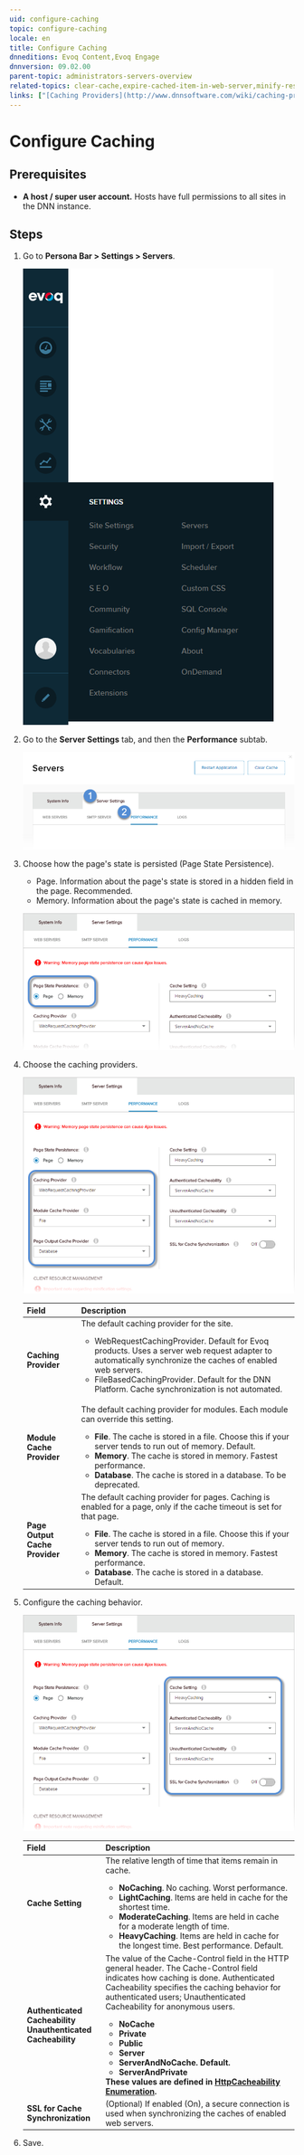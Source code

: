 ```yaml
---
uid: configure-caching
topic: configure-caching
locale: en
title: Configure Caching
dnneditions: Evoq Content,Evoq Engage
dnnversion: 09.02.00
parent-topic: administrators-servers-overview
related-topics: clear-cache,expire-cached-item-in-web-server,minify-resource-files
links: ["[Caching Providers](http://www.dnnsoftware.com/wiki/caching-providers)"]
---
```


# Configure Caching

## Prerequisites

*   **A host / super user account.** Hosts have full permissions to all sites in the DNN instance.

## Steps

1.  Go to **Persona Bar \> Settings \> Servers**.
    
    ![Persona Bar > Settings > Servers](/images/scr-pbar-host-Settings-E91.png)
    
    
2.  Go to the **Server Settings** tab, and then the **Performance** subtab.
    
    ![Server Settings > Performance](/images/scr-pbtabs-host-Settings-Servers-ServerSettings-Performance-E90.png)
    
3.  Choose how the page's state is persisted (Page State Persistence).
    
    *   Page. Information about the page's state is stored in a hidden field in the page. Recommended.
    *   Memory. Information about the page's state is cached in memory.
    
      
    
    ![Page State Persistence](/images/scr-Servers-ServerSettings-Performance-PageStatePersistence-E90.png)
    
      
    
4.  Choose the caching providers.
    
      
    
    ![Caching Providers](/images/scr-Servers-ServerSettings-Performance-CachingProviders-E90.png)
    
      
    |**Field**|**Description**|
    |---|---|
    |<strong>Caching Provider</strong>|The default caching provider for the site.<ul><li>WebRequestCachingProvider. Default for Evoq products. Uses a server web request adapter to automatically synchronize the caches of enabled web servers.</li><li>FileBasedCachingProvider. Default for the DNN Platform. Cache synchronization is not automated.</li><ul>|
    |<strong>Module Cache Provider<strong>|The default caching provider for modules. Each module can override this setting.<ul><li><strong>File</strong>. The cache is stored in a file. Choose this if your server tends to run out of memory. Default.</li><li><strong>Memory</strong>. The cache is stored in memory. Fastest performance.</li><li><strong>Database</strong>. The cache is stored in a database. To be deprecated.</li></ul>|
    |<strong>Page Output Cache Provider</strong>|The default caching provider for pages. Caching is enabled for a page, only if the cache timeout is set for that page.<ul><li><strong> File</strong>. The cache is stored in a file. Choose this if your server tends to run out of memory.</li><li><strong>Memory</strong>. The cache is stored in memory. Fastest performance.</li><li><strong>Database</strong>. The cache is stored in a database. Default.</li></ul>|
    
5.  Configure the caching behavior.
    
      
    
    ![Cachin behavior settings](/images/scr-Servers-ServerSettings-Performance-CachingBehavior-E90.png)
    
      |**Field**|**Description**|
      |---|---|
      |<strong>Cache Setting</strong>|The relative length of time that items remain in cache.<ul><li><strong>NoCaching</strong>. No caching. Worst performance.</li><li><strong>LightCaching</strong>. Items are held in cache for the shortest time.</li><li><strong>ModerateCaching</strong>. Items are held in cache for a moderate length of time.</li><li><strong>HeavyCaching</strong>. Items are held in cache for the longest time. Best performance. Default.</li></ul>|
      |<strong>Authenticated Cacheability<br />Unauthenticated Cacheability</strong>|The value of the Cache-Control field in the HTTP general header. The Cache-Control field indicates how caching is done. Authenticated Cacheability specifies the caching behavior for authenticated users; Unauthenticated Cacheability for anonymous users.<ul><li><strong>NoCache</strong></li><li><strong>Private</li><li><strong>Public</strong></li><li><strong>Server</strong></li><li><strong>ServerAndNoCache.</strong> Default.</li><li><strong>ServerAndPrivate</strong></li></ul>These values are defined in [HttpCacheability Enumeration](https://msdn.microsoft.com/en-us/system.web.httpcacheability.aspx).|
      |<strong>SSL for Cache Synchronization</strong>|(Optional) If enabled (On), a secure connection is used when synchronizing the caches of enabled web servers.|
    
6.  Save.